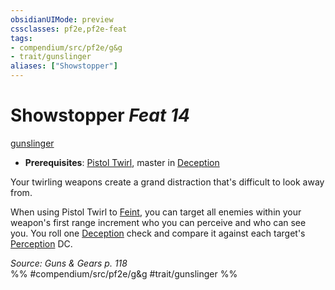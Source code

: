 ```yaml
---
obsidianUIMode: preview
cssclasses: pf2e,pf2e-feat
tags:
- compendium/src/pf2e/g&g
- trait/gunslinger
aliases: ["Showstopper"]
---
```

# Showstopper  *Feat 14*  
[gunslinger](rules/traits/gunslinger-g-g.md "Gunslinger Class Trait")  

- **Prerequisites**: [Pistol Twirl](compendium/feats/pistol-twirl-g-g.md), master in [Deception](compendium/skills.md#Deception)

Your twirling weapons create a grand distraction that's difficult to look away from.

When using Pistol Twirl to [Feint](rules/actions/feint.md), you can target all enemies within your weapon's first range increment who you can perceive and who can see you. You roll one [Deception](compendium/skills.md#Deception) check and compare it against each target's [Perception](compendium/skills.md#Perception) DC.

*Source: Guns & Gears p. 118*  
%% #compendium/src/pf2e/g&g #trait/gunslinger %%